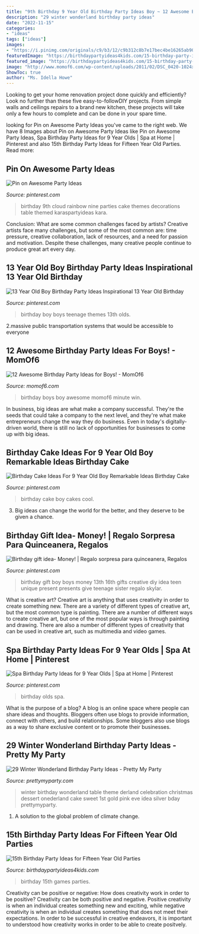 ```yaml
---
title: "9th Birthday 9 Year Old Birthday Party Ideas Boy ~ 12 Awesome Birthday Party Ideas For Boys!"
description: "29 winter wonderland birthday party ideas"
date: "2022-11-15"
categories:
- "ideas"
tags: ["ideas"]
images:
- "https://i.pinimg.com/originals/c9/b3/12/c9b312c8b7e17bec4be16265ab90ba5c.png"
featuredImage: "https://birthdaypartyideas4kids.com/15-birthday-party-ideas.png"
featured_image: "https://birthdaypartyideas4kids.com/15-birthday-party-ideas.png"
image: "http://www.momof6.com/wp-content/uploads/2011/02/DSC_0420-1024x680.jpg"
ShowToc: true
author: "Ms. Idella Howe"
---
```



Looking to get your home renovation project done quickly and efficiently? Look no further than these five easy-to-followDIY projects. From simple walls and ceilings repairs to a brand new kitchen, these projects will take only a few hours to complete and can be done in your spare time.

	

		
looking for Pin on Awesome Party Ideas you've came to the right web. We have 8 Images about Pin on Awesome Party Ideas like Pin on Awesome Party Ideas, Spa Birthday Party Ideas for 9 Year Olds | Spa at Home | Pinterest and also 15th Birthday Party Ideas for Fifteen Year Old Parties. Read more:
		
    
## Pin On Awesome Party Ideas

<img loading=lazy src="https://i.pinimg.com/736x/78/9a/41/789a4130a5aa18917cd917c16bf1923f.jpg" onerror="this.onerror=null;this.src='https://tse4.mm.bing.net/th?id=OIP.quGlG8MA6gjWHTwSzBMiLQHaLH&amp;pid=15.1';" alt="Pin on Awesome Party Ideas">

_Source: pinterest.com_

>birthday 9th cloud rainbow nine parties cake themes decorations table themed karaspartyideas kara. 

	

Conclusion: What are some common challenges faced by artists?
Creative artists face many challenges, but some of the most common are: time pressure, creative collaboration, lack of resources, and a need for passion and motivation. Despite these challenges, many creative people continue to produce great art every day.

    
## 13 Year Old Boy Birthday Party Ideas Inspirational 13 Year Old Birthday

<img loading=lazy src="https://i.pinimg.com/736x/95/a8/95/95a89518f0394b158442bcb530e22f2a.jpg" onerror="this.onerror=null;this.src='https://tse1.mm.bing.net/th?id=OIP.gLaY9uOQMLFcrB4JzQLbWQHaO0&amp;pid=15.1';" alt="13 Year Old Boy Birthday Party Ideas Inspirational 13 Year Old Birthday">

_Source: pinterest.com_

>birthday boy boys teenage themes 13th olds. 

	

2.massive public transportation systems that would be accessible to everyone

    
## 12 Awesome Birthday Party Ideas For Boys! - MomOf6

<img loading=lazy src="http://www.momof6.com/wp-content/uploads/2011/02/DSC_0420-1024x680.jpg" onerror="this.onerror=null;this.src='https://tse3.mm.bing.net/th?id=OIP.y9QusBdAoX5vAqMT5JGFOgHaE6&amp;pid=15.1';" alt="12 Awesome Birthday Party Ideas for Boys! - MomOf6">

_Source: momof6.com_

>birthday boys boy awesome momof6 minute win. 

	

In business, big ideas are what make a company successful. They're the seeds that could take a company to the next level, and they're what make entrepreneurs change the way they do business. Even in today's digitally-driven world, there is still no lack of opportunities for businesses to come up with big ideas.

    
## Birthday Cake Ideas For 9 Year Old Boy Remarkable Ideas Birthday Cake

<img loading=lazy src="https://i.pinimg.com/736x/47/82/81/4782814462fe01dcd1f3d633281d99ab.jpg" onerror="this.onerror=null;this.src='https://tse1.mm.bing.net/th?id=OIP.ub9c9xiIDtya-GxhoCbG0AHaNK&amp;pid=15.1';" alt="Birthday Cake Ideas For 9 Year Old Boy Remarkable Ideas Birthday Cake">

_Source: pinterest.com_

>birthday cake boy cakes cool. 

	

3. Big ideas can change the world for the better, and they deserve to be given a chance.

    
## Birthday Gift Idea- Money! | Regalo Sorpresa Para Quinceanera, Regalos

<img loading=lazy src="https://i.pinimg.com/originals/c9/b3/12/c9b312c8b7e17bec4be16265ab90ba5c.png" onerror="this.onerror=null;this.src='https://tse3.mm.bing.net/th?id=OIP.r_IlBGeeSvV-gnwt6hEcFQHaO0&amp;pid=15.1';" alt="Birthday gift idea- Money! | Regalo sorpresa para quinceanera, Regalos">

_Source: pinterest.com_

>birthday gift boy boys money 13th 16th gifts creative diy idea teen unique present presents give teenage sister regalo skylar. 

	

What is creative art?
Creative art is anything that uses creativity in order to create something new. There are a variety of different types of creative art, but the most common type is painting. There are a number of different ways to create creative art, but one of the most popular ways is through painting and drawing. There are also a number of different types of creativity that can be used in creative art, such as multimedia and video games.

    
## Spa Birthday Party Ideas For 9 Year Olds | Spa At Home | Pinterest

<img loading=lazy src="https://s-media-cache-ak0.pinimg.com/736x/a2/04/92/a204923b47fd203847fbeacffaaeb125.jpg" onerror="this.onerror=null;this.src='https://tse3.mm.bing.net/th?id=OIP.zvqW0U1BKu1A6pUHGydZBAHaKi&amp;pid=15.1';" alt="Spa Birthday Party Ideas for 9 Year Olds | Spa at Home | Pinterest">

_Source: pinterest.com_

>birthday olds spa. 

	

What is the purpose of a blog?
A blog is an online space where people can share ideas and thoughts. Bloggers often use blogs to provide information, connect with others, and build relationships. Some bloggers also use blogs as a way to share exclusive content or to promote their businesses.

    
## 29 Winter Wonderland Birthday Party Ideas - Pretty My Party

<img loading=lazy src="https://www.prettymyparty.com/wp-content/uploads/2017/09/Winter-Onederland-Tablescape-Details.jpg" onerror="this.onerror=null;this.src='https://tse2.mm.bing.net/th?id=OIP.zjJbfGUKNAOhVegytjwPTwHaJ4&amp;pid=15.1';" alt="29 Winter Wonderland Birthday Party Ideas - Pretty My Party">

_Source: prettymyparty.com_

>winter birthday wonderland table theme derland celebration christmas dessert onederland cake sweet 1st gold pink eve idea silver bday prettymyparty. 

	

1. A solution to the global problem of climate change.

    
## 15th Birthday Party Ideas For Fifteen Year Old Parties

<img loading=lazy src="https://birthdaypartyideas4kids.com/15-birthday-party-ideas.png" onerror="this.onerror=null;this.src='https://tse4.mm.bing.net/th?id=OIP.-klYqUBI9UBdtiu33-3TygAAAA&amp;pid=15.1';" alt="15th Birthday Party Ideas for Fifteen Year Old Parties">

_Source: birthdaypartyideas4kids.com_

>birthday 15th games parties. 

	

Creativity can be positive or negative: How does creativity work in order to be positive?
Creativity can be both positive and negative. Positive creativity is when an individual creates something new and exciting, while negative creativity is when an individual creates something that does not meet their expectations. In order to be successful in creative endeavors, it is important to understood how creativity works in order to be able to create positvely.

